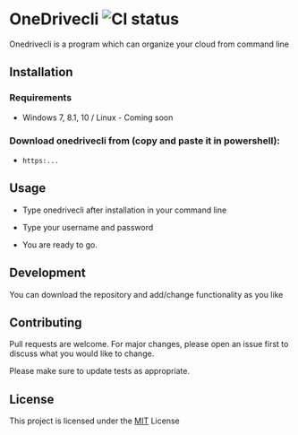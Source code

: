 # OneDrivecli ![CI status](https://img.shields.io/badge/build-passing-brightgreen.svg)

Onedrivecli is a program which can organize your cloud from command line

## Installation

### Requirements
* Windows 7, 8.1, 10 / Linux - Coming soon

### Download onedrivecli from (copy and paste it in powershell):
* `https:...`

## Usage

* Type onedrivecli after installation in your command line
* Type your username and password

* You are ready to go.

## Development
You can download the repository and add/change functionality as you like

## Contributing
Pull requests are welcome. For major changes, please open an issue first to discuss what you would like to change.

Please make sure to update tests as appropriate.

## License
This project is licensed under the [MIT](https://choosealicense.com/licenses/mit/) License
